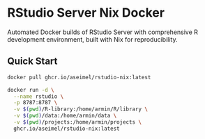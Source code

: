 # RStudio Server Nix Docker

Automated Docker builds of RStudio Server with comprehensive R development environment, built with Nix for reproducibility.

## Quick Start

```bash
docker pull ghcr.io/aseimel/rstudio-nix:latest

docker run -d \
  --name rstudio \
  -p 8787:8787 \
  -v $(pwd)/R-library:/home/armin/R/library \
  -v $(pwd)/data:/home/armin/data \
  -v $(pwd)/projects:/home/armin/projects \
  ghcr.io/aseimel/rstudio-nix:latest
